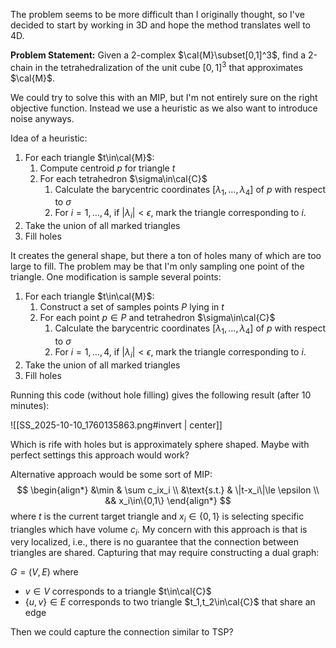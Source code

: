 
The problem seems to be more difficult than I originally thought, so I've decided to start by working in 3D and hope the method translates well to 4D.

**Problem Statement:** Given a 2-complex $\cal{M}\subset[0,1]^3$, find a 2-chain in the tetrahedralization of the unit cube $[0,1]^3$ that approximates $\cal{M}$.

We could try to solve this with an MIP, but I'm not entirely sure on the right objective function. Instead we use a heuristic as we also want to introduce noise anyways.

Idea of a heuristic:

1. For each triangle $t\in\cal{M}$:
	1. Compute centroid $p$ for triangle $t$
	2. For each tetrahedron $\sigma\in\cal{C}$
		1. Calculate the barycentric coordinates $[\lambda_1,\dots,\lambda_4]$ of $p$ with respect to $\sigma$
		2. For $i=1,\dots,4$, if $|\lambda_i|<\epsilon$, mark the triangle corresponding to $i$.
2. Take the union of all marked triangles
3. Fill holes

It creates the general shape, but there a ton of holes many of which are too large to fill. The problem may be that I'm only sampling one point of the triangle. One modification is sample several points:

1. For each triangle $t\in\cal{M}$:
	1. Construct a set of samples points $P$ lying in $t$
	2. For each point $p\in P$ and tetrahedron $\sigma\in\cal{C}$
		1. Calculate the barycentric coordinates $[\lambda_1,\dots,\lambda_4]$ of $p$ with respect to $\sigma$
		2. For $i=1,\dots,4$, if $|\lambda_i|<\epsilon$, mark the triangle corresponding to $i$.
2. Take the union of all marked triangles
3. Fill holes

Running this code (without hole filling) gives the following result (after 10 minutes):

![[SS_2025-10-10_1760135863.png#invert | center]]

Which is rife with holes but is approximately sphere shaped. Maybe with perfect settings this approach would work?

Alternative approach would be some sort of MIP:
$$
\begin{align*}
	&\min & \sum c_ix_i \\
	&\text{s.t.} & \|t-x_i\|\le \epsilon \\
	&& x_i\in\{0,1\}
\end{align*}
$$
where $t$ is the current target triangle and $x_i\in\{0,1\}$ is selecting specific triangles which have volume $c_i$. My concern with this approach is that is very localized, i.e., there is no guarantee that the connection between triangles are shared. Capturing that may require constructing a dual graph:

$G=(V,E)$ where
- $v\in V$ corresponds to a triangle $t\in\cal{C}$
- $\{u,v\}\in E$ corresponds to two triangle $t_1,t_2\in\cal{C}$ that share an edge

Then we could capture the connection similar to TSP?